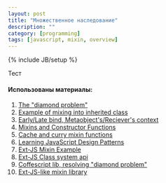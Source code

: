 ```yaml
---
layout: post
title: "Множественное наследование"
description: ""
category: [programming]
tags: [javascript, mixin, overview]
---
```


{% include JB/setup %}

Тест

#### Использованы материалы:

1. [The "diamond problem"](http://en.wikipedia.org/wiki/Multiple_inheritance "Wiki")
2. [Example of mixing into inherited class](http://stackoverflow.com/questions/18591702/javascript-multple-inheritance-and-parent-constructor-called-mutiple-times "Stackoverflow")
3. [Early/Late bind, Metaobject's/Reciever's context](http://raganwald.com/2014/04/10/mixins-forwarding-delegation.html)
4. [Mixins and Constructor Functions](http://peter.michaux.ca/articles/mixins-and-constructor-functions "Best one and very detailed")
5. [Cache and curry mixin functions](https://javascriptweblog.wordpress.com/2011/05/31/a-fresh-look-at-javascript-mixins/)
6. [Learning JavaScript Design Patterns](http://addyosmani.com/resources/essentialjsdesignpatterns/book/#mixinpatternjavascript)
7. [Ext-JS Mixin Example](http://stackoverflow.com/questions/7506210/whats-the-difference-between-mixin-and-extend-in-javascript-libraries)
8. [Ext-JS Class system api](http://docs.sencha.com/extjs/5.0/core_concepts/classes.html)
9. [Coffescript lib, resolving "diamond problem"](http://github.hubspot.com/mixen/)
10. [Ext-JS-like mixin library](https://github.com/kmalakoff/mixin)
